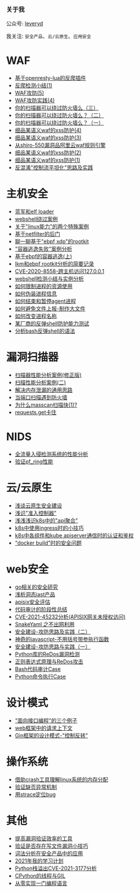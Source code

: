 ### 关于我

<!--
**leveryd/leveryd** is a ✨ _special_ ✨ repository because its `README.md` (this file) appears on your GitHub profile.

Here are some ideas to get you started:

- 🔭 I’m currently working on ...
- 🌱 I’m currently learning ...
- 👯 I’m looking to collaborate on ...
- 🤔 I’m looking for help with ...
- 💬 Ask me about ...
- 📫 How to reach me: ...
- 😄 Pronouns: ...
- ⚡ Fun fact: ...
-->

<!-- ![qrcode_for_gh_8d7f6ed4daff_258](https://user-images.githubusercontent.com/1846319/163835397-2b589f23-58c7-4026-8381-70670bb3e52f.jpg) -->

公众号: [leveryd](https://mp.weixin.qq.com/mp/appmsgalbum?__biz=MzkyMDIxMjE5MA==&action=getalbum&album_id=1728579975424901120&scene=126#wechat_redirect)

我关注: `安全产品`、`云/云原生`、`应用安全`

# WAF
* [基于openresty-lua的反爬插件](https://github.com/leveryd/antispider)
* [反爬检测小结(1)](https://mp.weixin.qq.com/s/g7Dyo3VD7I8h99IulJNGXw)
* [WAF攻防(5)](https://mp.weixin.qq.com/s/Asb2aoio7xlNn7aNhNZh2Q)
* [WAF攻防实践(4)](https://mp.weixin.qq.com/s/AS1cpMqr1WkuoLmRld_p0w)
* [你的扫描器可以绕过防火墙么（三）](https://mp.weixin.qq.com/s/qAv2wspeuCfhCjTaz03hNg)
* [你的扫描器可以绕过防火墙么？（二）](https://mp.weixin.qq.com/s/9uq-D1oB22_1DsU-5U73Kg)
* [你的扫描器可以绕过防火墙么？（一）](https://mp.weixin.qq.com/s/P5h9_K4YcvsrU4tsdHsJdQ)
* [细品某语义waf的xss防护(4)](https://mp.weixin.qq.com/s/UMpJbesEkSo40fdzTtV0PA)
* [细品某语义waf的xss防护(3)](https://mp.weixin.qq.com/s/OnPLFfO7eBAqodACf3aqgA)
* [从shiro-550漏洞品阿里云waf规则引擎](https://mp.weixin.qq.com/s/qF7Jgiev5B7zLEHwGXry3A)
* [细品某语义waf的xss防护(2)](https://mp.weixin.qq.com/s/q_5bESy1_YprXQOypAaaLw)
* [细品某语义waf的xss防护(1)](https://mp.weixin.qq.com/s/wk9vdkaLX2Ol-BzeNHvQ7A)
* [反混淆"控制流平坦化"思路及实践](https://mp.weixin.qq.com/s/FnB1z1Kja3bq0Tjr_g1zvg)

# 主机安全
* [蓝军和elf loader](https://mp.weixin.qq.com/s/-TkT5rdRJXmfifsDuZ9qxQ)
* [webshell绕过案例](https://mp.weixin.qq.com/s/fXRag-CE8O6XCfiCdjiVRA)
* [关于"linux能力"的两个特殊案例](https://mp.weixin.qq.com/s/o0kHiRsXvuSR32-DlgXGQg)
* [基于netfilter的后门](https://mp.weixin.qq.com/s/UL7Rd56MtSB6If_Tu_2N7w)
* [聊一聊基于"ebpf xdp"的rootkit](https://mp.weixin.qq.com/s/Rezm05kP6fxB5Pwib1HxDA)
* ["容器逃逸失败"案例分析](https://mp.weixin.qq.com/s/renkjrbYpRJB8b4zDTWS1Q)
* [基于ebpf的容器逃逸(上)](https://mp.weixin.qq.com/s/2UsCIhRyyge3Y2quKsSsjg)
* [lkm和ebpf rootkit分析的简要记录](https://mp.weixin.qq.com/s/EoiyhMIn6VpxWK92AZS_PQ)
* [CVE-2020-8558-跨主机访问127.0.0.1](https://mp.weixin.qq.com/s/hvb_Kr6DqAPPfnN-lbx1aA)
* [webshell检测小结与实例分析](https://mp.weixin.qq.com/s/bLxljfaRHP66MJ7ghv0g1g)
* [如何限制进程的资源使用](https://mp.weixin.qq.com/s/1NPvyXYTOdSZ_-mooOiLQg)
* [如何伪装进程信息](https://mp.weixin.qq.com/s/hsMzfrWNKvGid39Qdn1-tQ)
* [如何结束和暂停agent进程](https://mp.weixin.qq.com/s/1K8vsYmjqxmM7IjvUFKIiw)
* [如何避免文件上报-制作大文件](https://mp.weixin.qq.com/s/WQeOfZtyKndbDebe66-V_g)
* [如何改变进程名称](https://mp.weixin.qq.com/s/hWd0EOaBgVbgTBjsdg7QfA)
* [某厂商的反弹shell防护能力测试](https://mp.weixin.qq.com/s/pFpGujKnXMhOh5ef3Z9H2g)
* [分析bash反弹shell的语法](https://mp.weixin.qq.com/s/eW3iE44g9SJz_-Zn62mDDg)

# 漏洞扫描器
* [扫描器性能分析案例(修正版)](https://mp.weixin.qq.com/s/nCgjgHv2ntcudHZmd5fh9w)
* [扫描性能分析案例(二)](https://mp.weixin.qq.com/s/iSUTEr0J3sJe9Gmi__Z5Xw)
* [解决内存泄漏的通用思路](https://mp.weixin.qq.com/s/D-NKYMNF8V6_Lu9-X8h5Mw)
* [当端口扫描遇到防火墙](https://mp.weixin.qq.com/s/pco67kJJTar6P-4zI-LLcw)
* [为什么masscan扫描快(1)?](https://mp.weixin.qq.com/s/yLtUKN9fJrQD0P63Ghkv7w)
* [requests.get卡住](https://mp.weixin.qq.com/s/CFZfMwhGa6Q1h3e_8iDTQw)

# NIDS
* [全流量入侵检测系统的性能分析](https://mp.weixin.qq.com/s/7_ZrnKVaWuBjXCgmqdaUAQ)
* [验证pf_ring性能](https://mp.weixin.qq.com/s/BKpfzeT32yNPZumQVuCJUQ)

# 云/云原生
* [浅谈云原生安全建设](https://mp.weixin.qq.com/s/HA_w_gEe-GOFZXGsOg_Iog)
* [浅识"准入控制器"](https://mp.weixin.qq.com/s/FoNI6qYLQXXgTrNWjRVV9Q)
* [浅浅浅识k8s中的"api聚合"](https://mp.weixin.qq.com/s/1qakh_GP33ULj06Xzvj4KQ)
* [k8s中使用ingress时的小技巧](https://mp.weixin.qq.com/s/aK7XWJ7h0smyAQOjWcRBaA)
* [k8s中各组件和kube apiserver通信时的认证和鉴权](https://mp.weixin.qq.com/s/JLsNAKHPOUPsFqq506WbPg)
* ["docker build"时的安全问题](https://mp.weixin.qq.com/s/iGkq7dWq2wjB0hSRAm3PgQ)

# web安全
* [go相关的安全研究](https://github.com/leveryd/go-sec-code)
* [浅析洞态iast产品](https://mp.weixin.qq.com/s/fq2m59L_2Piqyeufl6eZFQ)
* [apisix安全评估](https://mp.weixin.qq.com/s/3akg5WKWRTWc3aLaE1VDCg)
* [代码审计的阶段性总结](https://mp.weixin.qq.com/s/qYVxK3y0cvcW-0PhC8zTrQ)
* [CVE-2021-45232分析(APISIX网关未授权访问)](https://mp.weixin.qq.com/s/FyBqzprSCqakY4AORcEiSw)
* [SnakeYaml 之不出网利用](https://mp.weixin.qq.com/s/ho2SSM3n8_xIBZOh0T-qVA)
* [安全建设-攻防思路及实践（二）](https://mp.weixin.qq.com/s/yK8mcRZz6TsK6nN5aKny0Q)
* [神奇的javascript-不用括号带参执行函数](https://mp.weixin.qq.com/s/0x9pW8FJq2EZ8DoUq-V-bQ)
* [安全建设-攻防思路与实践（一）](https://mp.weixin.qq.com/s/mnHGLZ_e3tWkxCL-DPAAvQ)
* [Python库的ReDos漏洞检测](https://mp.weixin.qq.com/s/-UtZbU-Snr3Yf_1bfAyULA)
* [正则表达式原理与ReDos攻击](https://mp.weixin.qq.com/s/jw0vPIvgCdt1090j3-Sxqw)
* [Bash代码审计Case](https://mp.weixin.qq.com/s/9KMiqRNpHDjmuS7ynLTTIQ)
* [Python命令执行Case](https://mp.weixin.qq.com/s/I_GkDT7XFWoVAw-m22FmFQ)

# 设计模式
* ["面向接口编程"的三个例子](https://mp.weixin.qq.com/s/dWjte59Mdw98lH0aDaXb0Q)
* [web框架中的请求上下文](https://mp.weixin.qq.com/s/q3kFNkuNMhGGMNU1zv5suA)
* [Gin框架的设计模式-"控制反转"](https://mp.weixin.qq.com/s/4AzvQYFBCccprRcY1eo8mw)

# 操作系统
* [借助crash工具理解linux系统的内存分配](https://mp.weixin.qq.com/s/GGnpYk30k-eUIULv3a_PKQ)
* [验证缺页异常机制](https://mp.weixin.qq.com/s/J5dMjb87ztUnWj6aBIcndA)
* [用strace定位bug](https://mp.weixin.qq.com/s/gH7Gy-UylXIG4qybP9KuUg)

# 其他
* [提高漏洞验证效率的工具](https://mp.weixin.qq.com/s/7nNFiYBv-80xJjBT3RJiBg)
* [验证是否存在写文件漏洞小技巧](https://mp.weixin.qq.com/s/rx_p6fICVI5DDSRMIsgYsA)
* [词法分析在安全产品中的应用](https://mp.weixin.qq.com/s/ydlnS9JRBgOvVE6ooM6MNw)
* [2021年我的学习计划](https://mp.weixin.qq.com/s/Ma0s01YOaaZ5L5UpSoH_EA)
* [Python栈溢出CVE-2021-3177分析](https://mp.weixin.qq.com/s/JWyJjKN9L_LkGQajr61vrA)
* [CPython的线程与GIL](https://mp.weixin.qq.com/s/FZEweLR9srvpuarbYHcNzQ)
* [从零实现一门编程语言](https://github.com/leveryd/PlayWithCompiler)

